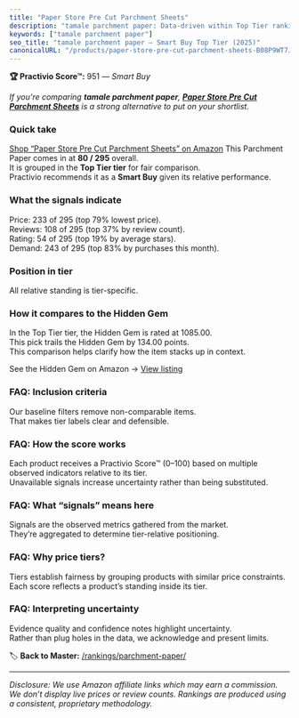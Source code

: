 ```yaml
---
title: "Paper Store Pre Cut Parchment Sheets"
description: "tamale parchment paper: Data-driven within Top Tier ranking using the Practivio Score™. Positioned by quality, value, demand, findability, momentum."
keywords: ["tamale parchment paper"]
seo_title: "tamale parchment paper — Smart Buy Top Tier (2025)"
canonicalURL: "/products/paper-store-pre-cut-parchment-sheets-B08P9WT7JP/"
---
```


**🏆 Practivio Score™:** 951 — _Smart Buy_


*If you're comparing **tamale parchment paper**, **[Paper Store Pre Cut Parchment Sheets](https://www.amazon.com/dp/B08P9WT7JP?tag=practivio-20)** is a strong alternative to put on your shortlist.*
### Quick take
[Shop “Paper Store Pre Cut Parchment Sheets” on Amazon](https://www.amazon.com/dp/B08P9WT7JP?tag=practivio-20)
This Parchment Paper comes in at **80 / 295** overall.  
It is grouped in the **Top Tier tier** for fair comparison.  
Practivio recommends it as a **Smart Buy** given its relative performance.

### What the signals indicate
Price: 233 of 295 (top 79% lowest price).  
Reviews: 108 of 295 (top 37% by review count).  
Rating: 54 of 295 (top 19% by average stars).  
Demand: 243 of 295 (top 83% by purchases this month).

### Position in tier
All relative standing is tier-specific.

### How it compares to the Hidden Gem
In the Top Tier tier, the Hidden Gem is rated at 1085.00.  
This pick trails the Hidden Gem by 134.00 points.  
This comparison helps clarify how the item stacks up in context.  

See the Hidden Gem on Amazon → [View listing](https://www.amazon.com/dp/B07SYB2BFW?tag=practivio-20)

### FAQ: Inclusion criteria
Our baseline filters remove non-comparable items.  
That makes tier labels clear and defensible.

### FAQ: How the score works
Each product receives a Practivio Score™ (0–100) based on multiple observed indicators relative to its tier.  
Unavailable signals increase uncertainty rather than being substituted.

### FAQ: What “signals” means here
Signals are the observed metrics gathered from the market.  
They’re aggregated to determine tier-relative positioning.

### FAQ: Why price tiers?
Tiers establish fairness by grouping products with similar price constraints.  
Each score reflects a product’s standing inside its tier.

### FAQ: Interpreting uncertainty
Evidence quality and confidence notes highlight uncertainty.  
Rather than plug holes in the data, we acknowledge and present limits.


🏷️ **Back to Master:** [/rankings/parchment-paper/](/rankings/parchment-paper/)

---
_Disclosure: We use Amazon affiliate links which may earn a commission. We don’t display live prices or review counts. Rankings are produced using a consistent, proprietary methodology._
